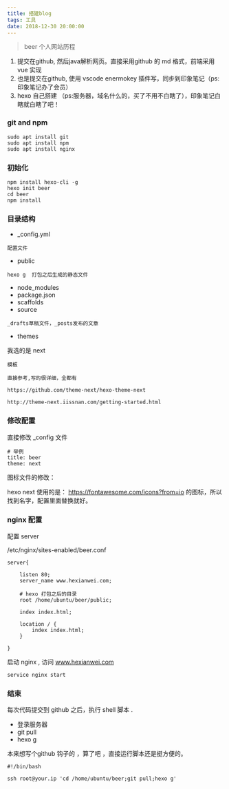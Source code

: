 ```yaml
---
title: 搭建blog
tags: 工具
date: 2018-12-30 20:00:00
---
```


> beer 个人网站历程

1. 提交在github, 然后java解析网页。直接采用github 的 md 格式，前端采用vue 实现
2. 也是提交在github,  使用 vscode  enermokey 插件写，同步到印象笔记（ps:印象笔记办了会员）
3.  hexo 自己搭建 （ps:服务器，域名什么的，买了不用不白瞎了），印象笔记白瞎就白瞎了吧！

<!--more-->

### git and npm 
```
sudo apt install git 
sudo apt install npm
sudo apt install nginx 
```

### 初始化
```
npm install hexo-cli -g
hexo init beer
cd beer
npm install
```

### 目录结构
- _config.yml  
```
配置文件
```

- public 
```
hexo g  打包之后生成的静态文件
```

- node_modules
- package.json 
- scaffolds  
-  source  
```
_drafts草稿文件，_posts发布的文章
```
-  themes

我选的是 next 
```
模板

直接参考,写的很详细，全都有

https://github.com/theme-next/hexo-theme-next

http://theme-next.iissnan.com/getting-started.html
```

###  修改配置

直接修改 _config 文件
```
# 举例
title: beer
theme: next
```

图标文件的修改：

hexo next  使用的是： https://fontawesome.com/icons?from=io 的图标，所以找到名字，配置里面替换就好。

### nginx 配置

配置 server

/etc/nginx/sites-enabled/beer.conf

```
server{

	listen 80;
	server_name www.hexianwei.com;

	# hexo 打包之后的目录
	root /home/ubuntu/beer/public;
	
	index index.html;

	location / {
		index index.html;	
	}

}
```

启动 nginx , 访问  www.hexianwei.com
```
service nginx start
```

### 结束

每次代码提交到 github 之后，执行 shell 脚本 . 

- 登录服务器
- git pull
- hexo g 

本来想写个github 钩子的 ，算了吧 ，直接运行脚本还是挺方便的。


```
#!/bin/bash

ssh root@your.ip 'cd /home/ubuntu/beer;git pull;hexo g'
```
